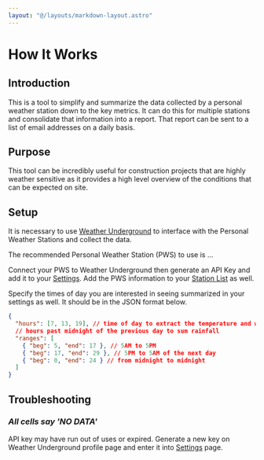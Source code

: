 ```yaml
---
layout: "@/layouts/markdown-layout.astro"
---
```


# How It Works

## Introduction

This is a tool to simplify and summarize the data collected by a personal weather station down to the key metrics. It can do this for multiple stations and consolidate that information into a report. That report can be sent to a list of email addresses on a daily basis.

## Purpose

This tool can be incredibly useful for construction projects that are highly weather sensitive as it provides a high level overview of the conditions that can be expected on site.

## Setup

It is necessary to use [Weather Underground](https://www.wunderground.com/) to interface with the Personal Weather Stations and collect the data.

The recommended Personal Weather Station (PWS) to use is ...

Connect your PWS to Weather Underground then generate an API Key and add it to your [Settings](/settings). Add the PWS information to your [Station List](/stations) as well.

Specify the times of day you are interested in seeing summarized in your settings as well. It should be in the JSON format below.

```json
{
  "hours": [7, 13, 19], // time of day to extract the temperature and wind reading
  // hours past midnight of the previous day to sum rainfall
  "ranges": [
    { "beg": 5, "end": 17 }, // 5AM to 5PM
    { "beg": 17, "end": 29 }, // 5PM to 5AM of the next day
    { "beg": 0, "end": 24 } // from midnight to midnight
  ]
}
```

## Troubleshooting

### _All cells say 'NO DATA'_

API key may have run out of uses or expired. Generate a new key on Weather Underground profile page and enter it into [Settings](/settings) page.

